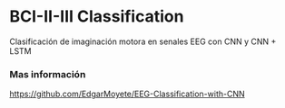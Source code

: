 # BCI-II-III Classification
Clasificación de imaginación motora en senales EEG con CNN y CNN + LSTM

### Mas información
https://github.com/EdgarMoyete/EEG-Classification-with-CNN